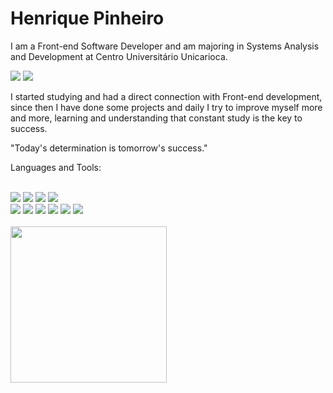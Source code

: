 # Henrique Pinheiro

I am a Front-end Software Developer and am majoring in Systems Analysis and Development at Centro Universitário Unicarioca.

<a href="https://www.linkedin.com/in/henriquepinheiroxavier/" alt="LinkedIn"><img src="https://img.shields.io/badge/LinkedIn-000000?style=for-the-badge&logo=linkedin&logoColor=white"/></a>
<a href="mailto:henriquepinheiroxavier@gmail.com" alt="Gmail"><img src="https://img.shields.io/badge/Gmail-000000?style=for-the-badge&logo=gmail&logoColor=white"/></a>

I started studying and had a direct connection with Front-end development, since then I have done some projects and daily I try to improve myself more and more, learning and understanding that constant study is the key to success.

"Today's determination is tomorrow's success."

Languages and Tools: 


<div><br>

 <img src="https://img.shields.io/badge/React-000000?style=for-the-badge&logo=react&logoColor=white"/>
 <img src="https://img.shields.io/badge/JavaScript-000000?style=for-the-badge&logo=javascript&logoColor=white"/>
 <img src="https://img.shields.io/badge/TypeScript-000000?style=for-the-badge&logo=typescript&logoColor=white"/>
 <img src="https://img.shields.io/badge/styled--components-000000?style=for-the-badge&logo=styled-components&logoColor=white"/>
 <br>
 <img src="https://img.shields.io/badge/Tailwind_CSS-000000?style=for-the-badge&logo=tailwind-css&logoColor=white"/>
 <img src="https://img.shields.io/badge/Sass-000000?style=for-the-badge&logo=sass&logoColor=white"/>
 <img src="https://img.shields.io/badge/Bootstrap-000000?style=for-the-badge&logo=bootstrap&logoColor=white"/>
 <img src="https://img.shields.io/badge/Git-000000?style=for-the-badge&logo=git&logoColor=white"/>
 <img src="https://img.shields.io/badge/CSS3-000000?style=for-the-badge&logo=css3&logoColor=white"/>
 <img src="https://img.shields.io/badge/HTML5-000000?style=for-the-badge&logo=html5&logoColor=white"/>
 
</div>                                                                                                                               

<br>
<img width="250" min-width="200px" max-width="300px" src="https://i2.wp.com/allhtaccess.info/wp-content/uploads/2018/03/programming.gif?fit=1281%2C716&ssl=1" />
